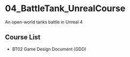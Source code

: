 # 04_BattleTank_UnrealCourse
An open-world tanks battle in Unreal 4

## Course List
- BT02 Game Design Document (GDD)
